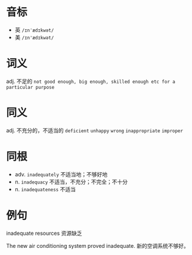 # 音标

- 英 `/ɪnˈædɪkwət/`
- 美 `/ɪn'ædɪkwət/`

# 词义

adj. 不足的
`not good enough, big enough, skilled enough etc for a particular purpose`

# 同义

adj. 不充分的，不适当的
`deficient` `unhappy` `wrong` `inappropriate` `improper`

# 同根

- adv. `inadequately` 不适当地；不够好地
- n. `inadequacy` 不适当，不充分；不完全；不十分
- n. `inadequateness` 不适当

# 例句

inadequate resources
资源缺乏

The new air conditioning system proved inadequate.
新的空调系统不够好。


